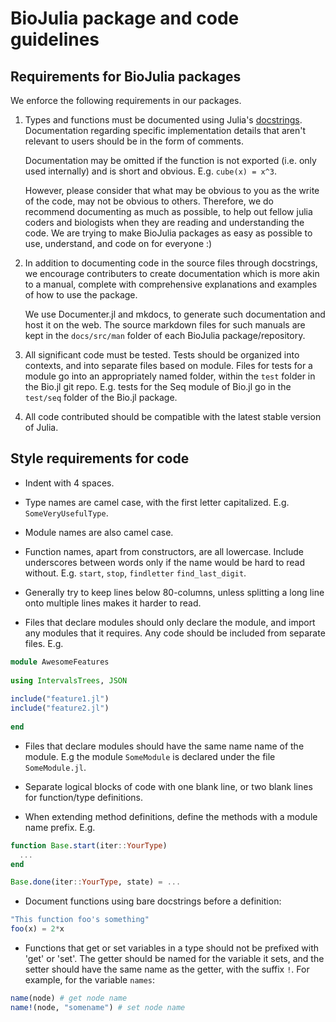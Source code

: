# BioJulia package and code guidelines

## Requirements for BioJulia packages

We enforce the following requirements in our packages.

1. Types and functions must be documented using Julia's [docstrings](http://docs.julialang.org/en/latest/manual/documentation/).
   Documentation regarding specific implementation details that aren't relevant
   to users should be in the form of comments.
   
   Documentation may be omitted if the function is not exported
   (i.e. only used internally) and is short and obvious. E.g. `cube(x) = x^3`.
   
   However, please consider that what may be obvious to you as the write of the
   code, may not be obvious to others. Therefore, we do recommend documenting 
   as much as possible, to help out fellow julia coders and biologists
   when they are reading and understanding the code. We are trying to
   make BioJulia packages as easy as possible to use, understand, and code
   on for everyone :)

2. In addition to documenting code in the source files through docstrings,
   we encourage contributers to create documentation which is more akin to
   a manual, complete with comprehensive explanations and examples of how 
   to use the package.
   
   We use Documenter.jl and mkdocs, to generate such documentation
   and host it on the web.
   The source markdown files for such manuals are kept in the `docs/src/man`
   folder of each BioJulia package/repository.
   
3. All significant code must be tested.
   Tests should be organized into contexts, and into separate files based on 
   module.
   Files for tests for a module go into an appropriately named
   folder, within the `test` folder in the Bio.jl git repo. E.g. tests
   for the Seq module of Bio.jl go in the `test/seq` folder of the Bio.jl 
   package.
   
4. All code contributed should be compatible with the latest stable version of 
   Julia.

## Style requirements for code

* Indent with 4 spaces.

* Type names are camel case, with the first letter capitalized. E.g. `SomeVeryUsefulType`.

* Module names are also camel case.

* Function names, apart from constructors, are all lowercase.
  Include underscores between words only if the name would be hard 
  to read without.
  E.g.  `start`, `stop`, `findletter` `find_last_digit`.

* Generally try to keep lines below 80-columns, unless splitting a long line
  onto multiple lines makes it harder to read.

* Files that declare modules should only declare the module, and import any
  modules that it requires. Any code should be included from separate files.
  E.g.


```julia
module AwesomeFeatures
      
using IntervalsTrees, JSON
      
include("feature1.jl")
include("feature2.jl")
      
end
```

* Files that declare modules should have the same name name of the module.
  E.g the module `SomeModule` is declared under the file `SomeModule.jl`.

* Separate logical blocks of code with one blank line,
  or two blank lines for function/type definitions.

* When extending method definitions, define the methods with a module name prefix. E.g.

```julia
function Base.start(iter::YourType)
  ...
end

Base.done(iter::YourType, state) = ...
```

* Document functions using bare docstrings before a definition:

```julia
"This function foo's something"
foo(x) = 2*x
```

* Functions that get or set variables in a type should not be
  prefixed with 'get' or 'set'.
  The getter should be named for the variable it sets, and the setter
  should have the same name as the getter, with the suffix `!`.
  For example, for the variable `names`:

```julia
name(node) # get node name
name!(node, "somename") # set node name
```
